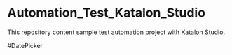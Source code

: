 # Automation_Test_Katalon_Studio
This repository content sample test automation project with Katalon Studio.

#DatePicker
